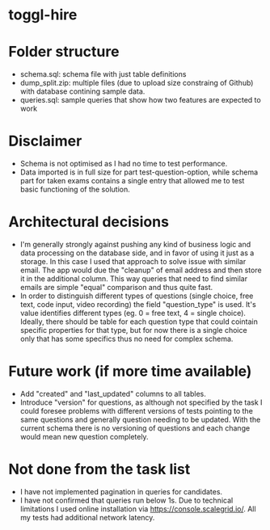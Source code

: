 # toggl-hire

# Folder structure
- schema.sql: schema file with just table definitions
- dump_split.zip: multiple files (due to upload size constraing of Github) with database contining sample data.
- queries.sql: sample queries that show how two features are expected to work

# Disclaimer
- Schema is not optimised as I had no time to test performance.
- Data imported is in full size for part test-question-option, while schema part for taken exams contains a single entry that allowed me to test basic functioning of the solution.

# Architectural decisions
- I'm generally strongly against pushing any kind of business logic and data processing on the database side, and in favor of using it just as a storage. In this case I used that approach to solve issue with similar email. The app would due the "cleanup" of email address and then store it in the additional column. This way queries that need to find similar emails are simple "equal" comparison and thus quite fast.
- In order to distinguish different types of questions (single choice, free text, code input, video recording) the field "question_type" is used. It's value identifies different types (eg. 0 = free text, 4 = single choice). Ideally, there should be table for each question type that could cointain specific properties for that type, but for now there is a single choice only that has some specifics thus no need for complex schema.

# Future work (if more time available)
- Add "created" and "last_updated" columns to all tables.
- Introduce "version" for questions, as although not specified by the task I could foresee problems with different versions of tests pointing to the same questions and generally question needing to be updated. With the current schema there is no versioning of questions and each change would mean new question completely.

# Not done from the task list
- I have not implemented pagination in queries for candidates.
- I have not confirmed that queries run below 1s. Due to technical limitations I used online installation via https://console.scalegrid.io/. All my tests had additional network latency.
